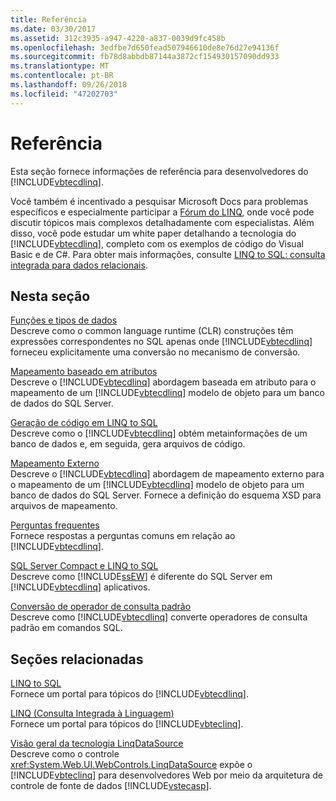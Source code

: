 ```yaml
---
title: Referência
ms.date: 03/30/2017
ms.assetid: 312c3935-a947-4220-a837-0039d9fc458b
ms.openlocfilehash: 3edfbe7d650fead507946610de8e76d27e94136f
ms.sourcegitcommit: fb78d8abbdb87144a3872cf154930157090dd933
ms.translationtype: MT
ms.contentlocale: pt-BR
ms.lasthandoff: 09/26/2018
ms.locfileid: "47202703"
---
```

# <a name="reference"></a>Referência
Esta seção fornece informações de referência para desenvolvedores do [!INCLUDE[vbtecdlinq](../../../../../../includes/vbtecdlinq-md.md)].  
  
 Você também é incentivado a pesquisar Microsoft Docs para problemas específicos e especialmente participar a [Fórum do LINQ](https://go.microsoft.com/fwlink/?LinkId=76488), onde você pode discutir tópicos mais complexos detalhadamente com especialistas. Além disso, você pode estudar um white paper detalhando a tecnologia do [!INCLUDE[vbtecdlinq](../../../../../../includes/vbtecdlinq-md.md)], completo com os exemplos de código do Visual Basic e de C#. Para obter mais informações, consulte [LINQ to SQL: consulta integrada para dados relacionais](https://go.microsoft.com/fwlink/?LinkId=93205).  
  
## <a name="in-this-section"></a>Nesta seção  
 [Funções e tipos de dados](../../../../../../docs/framework/data/adonet/sql/linq/data-types-and-functions.md)  
 Descreve como o common language runtime (CLR) construções têm expressões correspondentes no SQL apenas onde [!INCLUDE[vbtecdlinq](../../../../../../includes/vbtecdlinq-md.md)] forneceu explicitamente uma conversão no mecanismo de conversão.  
  
 [Mapeamento baseado em atributos](../../../../../../docs/framework/data/adonet/sql/linq/attribute-based-mapping.md)  
 Descreve o [!INCLUDE[vbtecdlinq](../../../../../../includes/vbtecdlinq-md.md)] abordagem baseada em atributo para o mapeamento de um [!INCLUDE[vbtecdlinq](../../../../../../includes/vbtecdlinq-md.md)] modelo de objeto para um banco de dados do SQL Server.  
  
 [Geração de código em LINQ to SQL](../../../../../../docs/framework/data/adonet/sql/linq/code-generation-in-linq-to-sql.md)  
 Descreve como o [!INCLUDE[vbtecdlinq](../../../../../../includes/vbtecdlinq-md.md)] obtém metainformações de um banco de dados e, em seguida, gera arquivos de código.  
  
 [Mapeamento Externo](../../../../../../docs/framework/data/adonet/sql/linq/external-mapping.md)  
 Descreve o [!INCLUDE[vbtecdlinq](../../../../../../includes/vbtecdlinq-md.md)] abordagem de mapeamento externo para o mapeamento de um [!INCLUDE[vbtecdlinq](../../../../../../includes/vbtecdlinq-md.md)] modelo de objeto para um banco de dados do SQL Server. Fornece a definição do esquema XSD para arquivos de mapeamento.  
  
 [Perguntas frequentes](../../../../../../docs/framework/data/adonet/sql/linq/frequently-asked-questions.md)  
 Fornece respostas a perguntas comuns em relação ao [!INCLUDE[vbtecdlinq](../../../../../../includes/vbtecdlinq-md.md)].  
  
 [SQL Server Compact e LINQ to SQL](../../../../../../docs/framework/data/adonet/sql/linq/sql-server-compact-and-linq-to-sql.md)  
 Descreve como [!INCLUDE[ssEW](../../../../../../includes/ssew-md.md)] é diferente do SQL Server em [!INCLUDE[vbtecdlinq](../../../../../../includes/vbtecdlinq-md.md)] aplicativos.  
  
 [Conversão de operador de consulta padrão](../../../../../../docs/framework/data/adonet/sql/linq/standard-query-operator-translation.md)  
 Descreve como [!INCLUDE[vbtecdlinq](../../../../../../includes/vbtecdlinq-md.md)] converte operadores de consulta padrão em comandos SQL.  
  
## <a name="related-sections"></a>Seções relacionadas  
 [LINQ to SQL](../../../../../../docs/framework/data/adonet/sql/linq/index.md)  
 Fornece um portal para tópicos do [!INCLUDE[vbtecdlinq](../../../../../../includes/vbtecdlinq-md.md)].  
  
 [LINQ (Consulta Integrada à Linguagem)](https://msdn.microsoft.com/library/a73c4aec-5d15-4e98-b962-1274021ea93d)  
 Fornece um portal para tópicos do [!INCLUDE[vbteclinq](../../../../../../includes/vbteclinq-md.md)].  
  
 [Visão geral da tecnologia LinqDataSource](https://msdn.microsoft.com/library/104cfc3f-7385-47d3-8a51-830dfa791136)  
 Descreve como o controle <xref:System.Web.UI.WebControls.LinqDataSource> expõe o [!INCLUDE[vbteclinq](../../../../../../includes/vbteclinq-md.md)] para desenvolvedores Web por meio da arquitetura de controle de fonte de dados [!INCLUDE[vstecasp](../../../../../../includes/vstecasp-md.md)].
